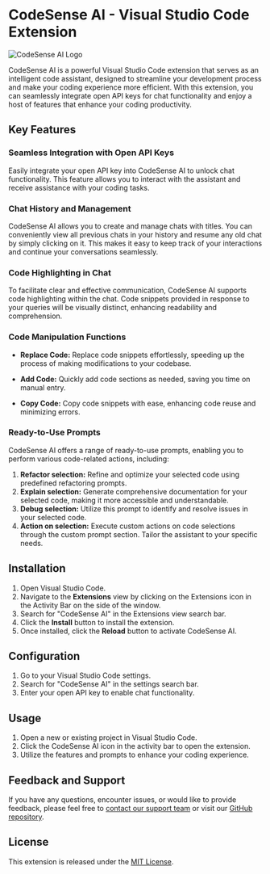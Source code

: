 # CodeSense AI - Visual Studio Code Extension

![CodeSense AI Logo](https://www.dropbox.com/scl/fi/hofr86hzus5vewubkrwiy/Codesense-AI.png?rlkey=xw2p8v0tco8ui2qvx46a7pysh&dl=0)

CodeSense AI is a powerful Visual Studio Code extension that serves as an intelligent code assistant, designed to streamline your development process and make your coding experience more efficient. With this extension, you can seamlessly integrate open API keys for chat functionality and enjoy a host of features that enhance your coding productivity.

## Key Features

### Seamless Integration with Open API Keys

Easily integrate your open API key into CodeSense AI to unlock chat functionality. This feature allows you to interact with the assistant and receive assistance with your coding tasks.

### Chat History and Management

CodeSense AI allows you to create and manage chats with titles. You can conveniently view all previous chats in your history and resume any old chat by simply clicking on it. This makes it easy to keep track of your interactions and continue your conversations seamlessly.

### Code Highlighting in Chat

To facilitate clear and effective communication, CodeSense AI supports code highlighting within the chat. Code snippets provided in response to your queries will be visually distinct, enhancing readability and comprehension.

### Code Manipulation Functions

- **Replace Code:** Replace code snippets effortlessly, speeding up the process of making modifications to your codebase.

- **Add Code:** Quickly add code sections as needed, saving you time on manual entry.

- **Copy Code:** Copy code snippets with ease, enhancing code reuse and minimizing errors.

### Ready-to-Use Prompts

CodeSense AI offers a range of ready-to-use prompts, enabling you to perform various code-related actions, including:

1. **Refactor selection:** Refine and optimize your selected code using predefined refactoring prompts.
2. **Explain selection:** Generate comprehensive documentation for your selected code, making it more accessible and understandable.
3. **Debug selection:** Utilize this prompt to identify and resolve issues in your selected code.
4. **Action on selection:** Execute custom actions on code selections through the custom prompt section. Tailor the assistant to your specific needs.

## Installation

1. Open Visual Studio Code.
2. Navigate to the **Extensions** view by clicking on the Extensions icon in the Activity Bar on the side of the window.
3. Search for "CodeSense AI" in the Extensions view search bar.
4. Click the **Install** button to install the extension.
5. Once installed, click the **Reload** button to activate CodeSense AI.

## Configuration

1. Go to your Visual Studio Code settings.
2. Search for "CodeSense AI" in the settings search bar.
3. Enter your open API key to enable chat functionality.

## Usage

1. Open a new or existing project in Visual Studio Code.
2. Click the CodeSense AI icon in the activity bar to open the extension.
3. Utilize the features and prompts to enhance your coding experience.

## Feedback and Support

If you have any questions, encounter issues, or would like to provide feedback, please feel free to [contact our support team](mailto:support@codesenseai.com) or visit our [GitHub repository](https://github.com/codesense-ai/codesense-vscode-extension).

## License

This extension is released under the [MIT License](LICENSE).
